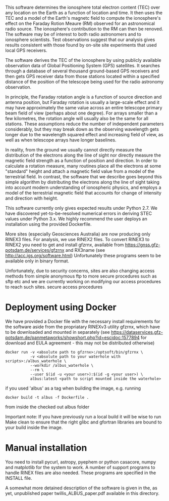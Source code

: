 This software determines the ionosphere total electron content (TEC) over any 
location on the Earth as a function of location and time. It then
uses the TEC and a model of the Earth's magnetc field to compute the 
ionosphere's effect on the Faraday Rotion Meaure (RM) observed for an
astronomical radio source. The ionosphere's contribution to the RM can
then be renoved.  The software may be of interest to both radio astronomers 
and to ionosphere scientists. Test observations suggest that our analysis 
gives results consistent with those found by on-site site experiments that 
used local GPS receivers. 

The software derives the TEC of the ionosphere by using publicly available 
observation data of Global Positioning System (GPS) satellites. It
searches through a database of several thousand ground-based GPS receivers and
then gets GPS receiver data from those stations located within a specified 
distance of the position of the telescope being used for the radio 
astronomy observation.

In principle, the Faraday rotation angle is a function of source
direction and antenna position, but Faraday rotation is usually 
a large-scale effect and it may have approximately the same value across 
an entire telescope primary beam field of view (perhaps about one degree). 
For arrays smaller than a few kilometres, the rotation angle will usually
also be the same for all stations. These assumptions reduce the number of 
independent parameters considerably, but they may  break down as the observing 
 wavelength gets longer due to the wavelength squared effect and increasing 
field of view, as well as when telescope arrays have longer baselines.

In reality, from the ground we usually cannot directly measure the 
distribution of the electrons along the line of sight nor directly measure 
the magnetic field strength as a function of position and direction. 
In order to calculate a rotation measure, many routines place all the electrons
at some "standard" height and attach a magnetic field value from a model of the
terrestrial field. In contrast, the software that we describe goes beyond
this simple algorithm by distributing the electrons along the line of sight
taking into account modern understanding of ionospheric physics, and employs a
model of the terrestrial magnetic field that accounts for change of intensity
and direction with height.

This software currently only gives expected results under Python 2.7. We have
discovered yet-to-be-resolved numerical errors in deriving STEC values under
Python 3.x. We highly recommend the user deploys an installation using the 
provided Dockerfile.

More sites (especially Geosciences Australia) are now producing only RINEX3 files. 
For analysis, we use RINEX2 files. To convert RINEX3 to RINEX2 you need to get 
and install gfzrnx, available from https://gnss.gfz-potsdam.de/services/gfzrnx
and RX3name (see http://acc.igs.org/software.html) Unfortunately these programs 
seem to be available only in binary format.

Unfortunately, due to security concerns, sites are also changing access methods 
from simple anonymous ftp to more secure procedures such as sftp etc and we are
currently working on modifying our access procedures to reach such sites.
secure access procedures 

# Deployment using Docker
We have provided a Docker file with the necessary install requirements for
the software aside from the propriatary RINEXv3 utility gfzrnx, which have to be downloaded and mounted in 
separately (see https://dataservices.gfz-potsdam.de/panmetaworks/showshort.php?id=escidoc:1577894
for download and EULA agreement - this may not be distributed otherwise)
```
docker run -v <absolute path to gfzrnx>:/optsoft/bin/gfzrnx \
           -v <absolute path to your waterhole with scripts>:/albus_waterhole \
           --workdir /albus_waterhole \
           --rm \
           --user $(id -u <your user>):$(id -g <your user>) \
           albus:latest <path to script mounted inside the waterhole>
```
if you used 'albus' as a tag when building the image, e.g. running
```
docker build -t albus -f Dockerfile . 
```
from inside the checked out albus folder

Important note: If you have previously run a local build it will be wise to run Make clean
to ensure that the right glibc and gfortran libraries are bound to your build inside
the image.

# Manual installation
You need to install pycurl, astropy, pyephem or python casacore, numpy 
and matplotlib for the system to work. A number of support programs to handle 
RINEX files are also needed. These programs are specified in the INSTALL 
file.

A somewhat more detained description of the software is given in 
the, as yet, unpublished paper twillis_ALBUS_paper.pdf available in 
this directory.
